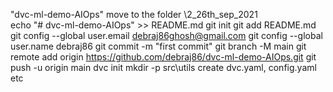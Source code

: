 "dvc-ml-demo-AIOps" 
move to the folder \2_26th_sep_2021\
echo "# dvc-ml-demo-AIOps" >> README.md
git init
git add README.md
git config --global user.email debraj86ghosh@gmail.com
git config --global user.name debraj86
git commit -m "first commit"
git branch -M main
git remote add origin https://github.com/debraj86/dvc-ml-demo-AIOps.git
git push -u origin main
dvc init
mkdir -p src\utils
create dvc.yaml, config.yaml etc

